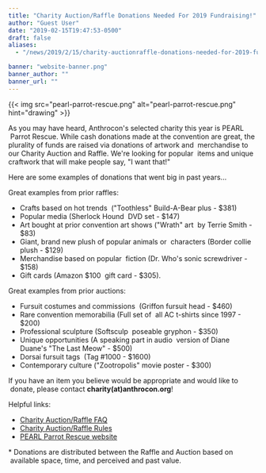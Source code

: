 ```yaml
---
title: "Charity Auction/Raffle Donations Needed For 2019 Fundraising!"
author: "Guest User"
date: "2019-02-15T19:47:53-0500"
draft: false
aliases:
  - "/news/2019/2/15/charity-auctionraffle-donations-needed-for-2019-fundraising"

banner: "website-banner.png"
banner_author: ""
banner_url: ""
---
```


{{< img src="pearl-parrot-rescue.png" alt="pearl-parrot-rescue.png" hint="drawing" >}}

As you may have heard, Anthrocon's selected charity this year is PEARL &nbsp;Parrot Rescue. While cash donations made at the convention are great,&nbsp;the plurality of funds are raised via donations of artwork and &nbsp;merchandise to our Charity Auction and Raffle. We're looking for popular &nbsp;items and unique craftwork that will make people say, "I want that!"

Here are some examples of donations that went big in past years...

Great examples from prior raffles:

- Crafts based on hot trends &nbsp;("Toothless" Build-A-Bear plus - $381)
- Popular media (Sherlock Hound &nbsp;DVD set - $147)
- Art bought at prior convention art shows ("Wrath" art &nbsp;by Terrie Smith - $83)
- Giant, brand new plush of popular animals or &nbsp;characters (Border collie plush - $129)
- Merchandise based on popular &nbsp;fiction (Dr. Who's sonic screwdriver - $158)
- Gift cards (Amazon $100 &nbsp;gift card - $305).

Great examples from prior auctions:

- Fursuit costumes and commissions &nbsp;(Griffon fursuit head - $460)
- Rare convention memorabilia (Full set of &nbsp;all AC t-shirts since 1997 - $200)
- Professional sculpture (Softsculp &nbsp;poseable gryphon - $350)
- Unique opportunities (A speaking part in audio &nbsp;version of Diane Duane's "The Last Meow" - $500)
- Dorsai fursuit tags &nbsp;(Tag #1000 - $1600)
- Contemporary culture ("Zootropolis" movie poster -&nbsp;$300)

If you have an item you believe would be appropriate and would like to &nbsp;donate, please contact **charity(at)anthrocon.org**!

Helpful links:

- [Charity Auction/Raffle FAQ](/charity)
- [Charity Auction/Raffle Rules](/charity-event-rules)
- [PEARL Parrot Rescue website](https://www.pearlparrots.com/)

\* Donations are distributed between the Raffle and Auction based on &nbsp;available space, time, and perceived and past value.
